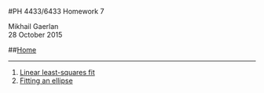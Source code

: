 <script type="text/javascript" src="http://latex.codecogs.com/latexit.js"></script>
<script type="text/javascript">
LatexIT.add('p',true);
</script>
#PH 4433/6433 Homework 7

Mikhail Gaerlan  
28 October 2015

##[Home](hw7.html)

---

1. [Linear least-squares fit](1/hw7-1.html)
2. [Fitting an ellipse](2/hw7-2.html)
